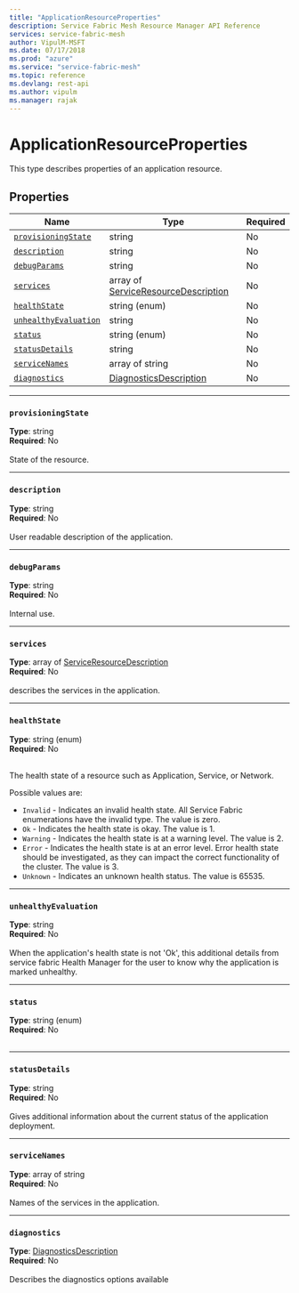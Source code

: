 ```yaml
---
title: "ApplicationResourceProperties"
description: Service Fabric Mesh Resource Manager API Reference
services: service-fabric-mesh
author: VipulM-MSFT
ms.date: 07/17/2018
ms.prod: "azure"
ms.service: "service-fabric-mesh"
ms.topic: reference
ms.devlang: rest-api
ms.author: vipulm
ms.manager: rajak
---
```

# ApplicationResourceProperties

This type describes properties of an application resource.

## Properties
| Name | Type | Required |
| --- | --- | --- |
| [`provisioningState`](#provisioningstate) | string | No |
| [`description`](#description) | string | No |
| [`debugParams`](#debugparams) | string | No |
| [`services`](#services) | array of [ServiceResourceDescription](sfmeshrp-model-serviceresourcedescription.md) | No |
| [`healthState`](#healthstate) | string (enum) | No |
| [`unhealthyEvaluation`](#unhealthyevaluation) | string | No |
| [`status`](#status) | string (enum) | No |
| [`statusDetails`](#statusdetails) | string | No |
| [`serviceNames`](#servicenames) | array of string | No |
| [`diagnostics`](#diagnostics) | [DiagnosticsDescription](sfmeshrp-model-diagnosticsdescription.md) | No |

____
### `provisioningState`
__Type__: string <br/>
__Required__: No<br/>
<br/>
State of the resource.

____
### `description`
__Type__: string <br/>
__Required__: No<br/>
<br/>
User readable description of the application.

____
### `debugParams`
__Type__: string <br/>
__Required__: No<br/>
<br/>
Internal use.

____
### `services`
__Type__: array of [ServiceResourceDescription](sfmeshrp-model-serviceresourcedescription.md) <br/>
__Required__: No<br/>
<br/>
describes the services in the application.

____
### `healthState`
__Type__: string (enum) <br/>
__Required__: No<br/>
<br/>


The health state of a resource such as Application, Service, or Network.

Possible values are: 

  - `Invalid` - Indicates an invalid health state. All Service Fabric enumerations have the invalid type. The value is zero.
  - `Ok` - Indicates the health state is okay. The value is 1.
  - `Warning` - Indicates the health state is at a warning level. The value is 2.
  - `Error` - Indicates the health state is at an error level. Error health state should be investigated, as they can impact the correct functionality of the cluster. The value is 3.
  - `Unknown` - Indicates an unknown health status. The value is 65535.



____
### `unhealthyEvaluation`
__Type__: string <br/>
__Required__: No<br/>
<br/>
When the application's health state is not 'Ok', this additional details from service fabric Health Manager for the user to know why the application is marked unhealthy.

____
### `status`
__Type__: string (enum) <br/>
__Required__: No<br/>
<br/>





____
### `statusDetails`
__Type__: string <br/>
__Required__: No<br/>
<br/>
Gives additional information about the current status of the application deployment.

____
### `serviceNames`
__Type__: array of string <br/>
__Required__: No<br/>
<br/>
Names of the services in the application.

____
### `diagnostics`
__Type__: [DiagnosticsDescription](sfmeshrp-model-diagnosticsdescription.md) <br/>
__Required__: No<br/>
<br/>
Describes the diagnostics options available

